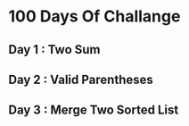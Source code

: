 # 100 Days Of Challange 

## Day 1 : Two Sum
## Day 2 : Valid Parentheses
## Day 3 : Merge Two Sorted List